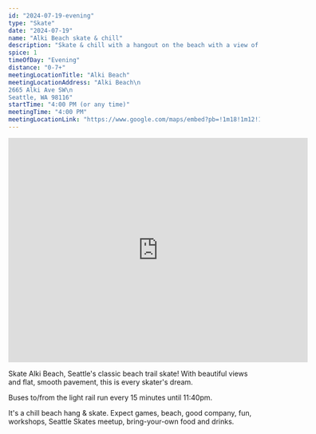 ```yaml
---
id: "2024-07-19-evening"
type: "Skate"
date: "2024-07-19"
name: "Alki Beach skate & chill"
description: "Skate & chill with a hangout on the beach with a view of Seattle at night"
spice: 1
timeOfDay: "Evening"
distance: "0-7+"
meetingLocationTitle: "Alki Beach"
meetingLocationAddress: "Alki Beach\n
2665 Alki Ave SW\n
Seattle, WA 98116"
startTime: "4:00 PM (or any time)"
meetingTime: "4:00 PM"
meetingLocationLink: "https://www.google.com/maps/embed?pb=!1m18!1m12!1m3!1d9601.672075547827!2d-122.40607773009089!3d47.58204277620432!2m3!1f0!2f0!3f0!3m2!1i1024!2i768!4f13.1!3m3!1m2!1s0x54904085e59991ef%3A0x3c1d4abdfd1900f!2sAlki%20Beach%20Park!5e0!3m2!1sen!2sus!4v1720156637193!5m2!1sen!2sus"
---
```


<iframe src="https://www.google.com/maps/embed?pb=!1m18!1m12!1m3!1d9601.672075547827!2d-122.40607773009089!3d47.58204277620432!2m3!1f0!2f0!3f0!3m2!1i1024!2i768!4f13.1!3m3!1m2!1s0x54904085e59991ef%3A0x3c1d4abdfd1900f!2sAlki%20Beach%20Park!5e0!3m2!1sen!2sus!4v1720156637193!5m2!1sen!2sus" width="600" height="450" style="border:0;" allowfullscreen="" loading="lazy" referrerpolicy="no-referrer-when-downgrade"></iframe>

Skate Alki Beach, Seattle's classic beach trail skate! With beautiful views and flat, smooth pavement, this is every skater's dream.

Buses to/from the light rail run every 15 minutes until 11:40pm.

It's a chill beach hang & skate. Expect games, beach, good company, fun, workshops, Seattle Skates meetup, bring-your-own food and drinks.

